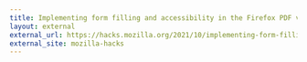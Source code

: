 ```yaml
---
title: Implementing form filling and accessibility in the Firefox PDF viewer
layout: external
external_url: https://hacks.mozilla.org/2021/10/implementing-form-filling-and-accessibility-in-the-firefox-pdf-viewer/
external_site: mozilla-hacks
---
```

